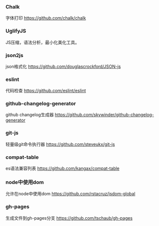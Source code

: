 ### Chalk
字体打印
https://github.com/chalk/chalk

### UglifyJS
JS压缩，语法分析，最小化美化工具。


### json2js
json格式化
https://github.com/douglascrockford/JSON-js

### eslint
代码检查
https://github.com/eslint/eslint

### github-changelog-generator
github changelog生成器
https://github.com/skywinder/github-changelog-generator

### git-js
轻量级git命令执行器
https://github.com/steveukx/git-js

### compat-table
es语法兼容列表
https://github.com/kangax/compat-table

### node中使用dom
 允许在node中使用dom
https://github.com/rstacruz/jsdom-global

### gh-pages
生成文件到gh-pages分支
https://github.com/tschaub/gh-pages